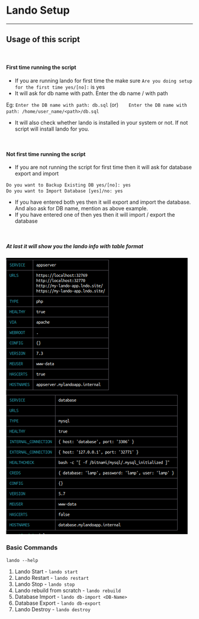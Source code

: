 # Lando Setup
---


## Usage of this script
<br>

#### First time running the script
- If you are running lando for first time the make sure `Are you doing setup for the first time yes/[no]:`  is yes
- It will ask for db name with path. Enter the db name / with path
  
Eg: `Enter the DB name with path: db.sql` (or)
&nbsp; &nbsp; &nbsp;  `Enter the DB name with path: /home/user_name/<path>/db.sql`

- It will also check whether lando is installed in your system or not. If not script will install lando for you.
<br>

#### Not first time running the script

- If you are not running the script for first time then it will ask for database export and import
```
Do you want to Backup Existing DB yes/[no]: yes
Do you want to Import Database [yes]/no: yes
```
- If you have entered both yes then it will export and import the database. And also ask for DB name, mention as above example.
- If you have entered one of then yes then it will import / export the database
<br>

##### At last it will show you the lando info with table format


![Lando_Info](/images/lando_info.png)


### Basic Commands
```
lando --help
```

1. Lando Start - `lando start`
1. Lando Restart - `lando restart`
1. Lando Stop - `lando stop`
1. Lando rebuild from scratch - `lando rebuild`
1. Database Import - `lando db-import <DB-Name>`
1. Database Export - `lando db-export`
1. Lando Destroy - `lando destroy`
